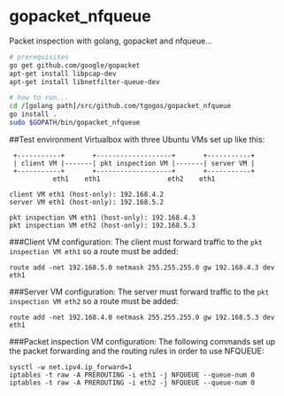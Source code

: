 # gopacket_nfqueue
Packet inspection with golang, gopacket and nfqueue...

```bash
# prerequisites
go get github.com/google/gopacket
apt-get install libpcap-dev
apt-get install libnetfilter-queue-dev

# how to run...
cd /[golang path]/src/github.com/tgogos/gopacket_nfqueue
go install .
sudo $GOPATH/bin/gopacket_nfqueue
```

##Test environment
Virtualbox with three Ubuntu VMs set up like this:
```
 +-----------+       +-------------------+       +-----------+
 | client VM |-------| pkt inspection VM |-------| server VM |
 +-----------+       +-------------------+       +-----------+
           eth1    eth1                 eth2    eth1

client VM eth1 (host-only): 192.168.4.2
server VM eth1 (host-only): 192.168.5.2

pkt inspection VM eth1 (host-only): 192.168.4.3
pkt inspection VM eth2 (host-only): 192.168.5.3
```
###Client VM configuration:
The client must forward traffic to the `pkt inspection VM eth1` so a route must be added:
```
route add -net 192.168.5.0 netmask 255.255.255.0 gw 192.168.4.3 dev eth1
```

###Server VM configuration:
The server must forward traffic to the `pkt inspection VM eth2` so a route must be added:
```
route add -net 192.168.4.0 netmask 255.255.255.0 gw 192.168.5.3 dev eth1
```

###Packet inspection VM configuration:
The following commands set up the packet forwarding and the routing rules in order to use NFQUEUE:
```
sysctl -w net.ipv4.ip_forward=1
iptables -t raw -A PREROUTING -i eth1 -j NFQUEUE --queue-num 0
iptables -t raw -A PREROUTING -i eth2 -j NFQUEUE --queue-num 0
```
